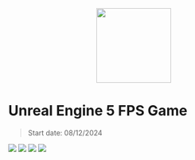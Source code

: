 <div align = "center">
<image width="150" src="https://cdn2.unrealengine.com/ue-logotype-2023-vertical-white-1686x2048-bbfded26daa7.png">
</div>

# Unreal Engine 5 FPS Game

> Start date: 08/12/2024

<image src="source-images/1.jpg">
<image src="source-images/2.jpg">
<image src="source-images/3.jpg">
<image src="source-images/4.jpg">

